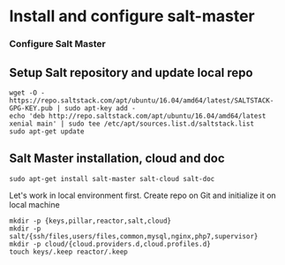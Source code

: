 Install and configure salt-master
=================================
### Configure Salt Master

## Setup Salt repository and update local repo
```
wget -O - https://repo.saltstack.com/apt/ubuntu/16.04/amd64/latest/SALTSTACK-GPG-KEY.pub | sudo apt-key add -
echo 'deb http://repo.saltstack.com/apt/ubuntu/16.04/amd64/latest xenial main' | sudo tee /etc/apt/sources.list.d/saltstack.list
sudo apt-get update
```

## Salt Master installation, cloud and doc

```
sudo apt-get install salt-master salt-cloud salt-doc
```

Let's work in local environment first. Create repo on Git and initialize it on local machine

```
mkdir -p {keys,pillar,reactor,salt,cloud}
mkdir -p salt/{ssh/files,users/files,common,mysql,nginx,php7,supervisor}
mkdir -p cloud/{cloud.providers.d,cloud.profiles.d}
touch keys/.keep reactor/.keep
```
